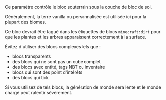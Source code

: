 Ce paramètre contrôle le bloc souterrain sous la couche de bloc de sol.

Généralement, la terre vanilla ou personnalisée est utilisée ici pour la plupart des biomes.

Ce bloc devrait être tagué dans les étiquettes de blocs `minecraft:dirt` pour que les plantes et les arbres apparaissent correctement à la surface.

Évitez d'utiliser des blocs complexes tels que :

* blocs transparents
* des blocs qui ne sont pas un cube complet
* des blocs avec entité, tags NBT ou inventaire
* blocs qui sont des point d'intérêts
* des blocs qui tick

Si vous utilisez de tels blocs, la génération de monde sera lente et le monde chargé peut ralentir sévèrement.
